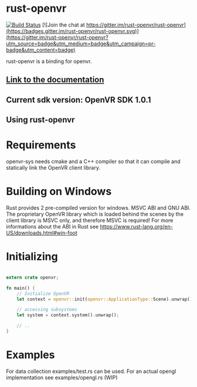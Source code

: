 rust-openvr
=====

[![Build Status](https://travis-ci.org/rust-openvr/rust-openvr.svg?branch=master)](https://travis-ci.org/rust-openvr/rust-openvr)
[![Join the chat at https://gitter.im/rust-openvr/rust-openvr](https://badges.gitter.im/rust-openvr/rust-openvr.svg)](https://gitter.im/rust-openvr/rust-openvr?utm_source=badge&utm_medium=badge&utm_campaign=pr-badge&utm_content=badge)

rust-openvr is a binding for openvr.

## [Link to the documentation](http://rust-openvr.github.io/rust-openvr/openvr/index.html)
## Current sdk version: OpenVR SDK 1.0.1


Using rust-openvr
-----------

# Requirements

openvr-sys needs cmake and a C++ compiler so that it can compile and statically link the OpenVR client library.

# Building on Windows

Rust provides 2 pre-compiled version for windows. MSVC ABI and GNU ABI. The proprietary OpenVR library which is loaded
behind the scenes by the client library is MSVC only, and therefore MSVC is required! For more informations about the
ABI in Rust see https://www.rust-lang.org/en-US/downloads.html#win-foot

# Initializing

```rust

extern crate openvr;

fn main() {
    // Initialize OpenVR
    let context = openvr::init(openvr::ApplicationType::Scene).unwrap();

    // accessing subsystems
    let system = context.system().unwrap();

    // ..
}
```

# Examples
For data collection examples/test.rs can be used.
For an actual opengl implementation see examples/opengl.rs (WIP)
